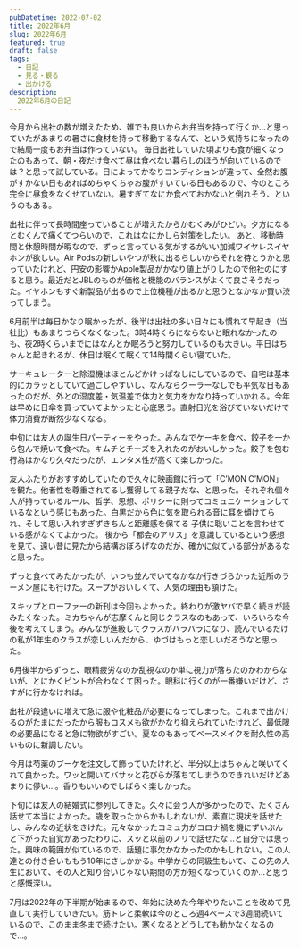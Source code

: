 ```yaml
---
pubDatetime: 2022-07-02
title: 2022年6月
slug: 2022年6月
featured: true
draft: false
tags:
  - 日記
  - 見る・観る
  - 出かける
description:
  2022年6月の日記
---
```


今月から出社の数が増えたため、雑でも良いからお弁当を持って行くか…と思っていたがあまりの暑さに食材を持って移動するなんて、という気持ちになったので結局一度もお弁当は作っていない。
毎日出社していた頃よりも食が細くなったのもあって、朝・夜だけ食べて昼は食べない暮らしのほうが向いているのでは？と思って試している。日によってかなりコンディションが違って、全然お腹がすかない日もあればめちゃくちゃお腹がすいている日もあるので、今のところ完全に昼食をなくせていない。暑すぎてなにか食べておかないと倒れそう、というのもある。

出社に伴って長時間座っていることが増えたからかむくみがひどい。夕方になるとむくんで痛くてつらいので、これはなにかしら対策をしたい。
あと、移動時間と休憩時間が暇なので、ずっと言っている気がするがいい加減ワイヤレスイヤホンが欲しい。Air Podsの新しいやつが秋に出るらしいからそれを待とうかと思っていたけれど、円安の影響かApple製品がかなり値上がりしたので他社のにすると思う。最近だとJBLのものが価格と機能のバランスがよくて良さそうだった。イヤホンもすぐ新製品が出るので上位機種が出るかと思うとなかなか買い渋ってしまう。

6月前半は毎日かなり眠かったが、後半は出社の多い日々にも慣れて早起き（当社比）もあまりつらくなくなった。3時4時くらにならないと眠れなかったのも、夜2時くらいまでにはなんとか眠ろうと努力しているのも大きい。平日はちゃんと起きれるが、休日は眠くて眠くて14時間くらい寝ていた。

サーキュレーターと除湿機はほとんどかけっぱなしにしているので、自宅は基本的にカラッとしていて過ごしやすいし、なんならクーラーなしでも平気な日もあったのだが、外との湿度差・気温差で体力と気力をかなり持っていかれる。今年は早めに日傘を買っていてよかったと心底思う。直射日光を浴びていないだけで体力消費が断然少なくなる。

中旬には友人の誕生日パーティーをやった。みんなでケーキを食べ、餃子を一から包んで焼いて食べた。キムチとチーズを入れたのがおいしかった。餃子を包む行為はかなり久々だったが、エンタメ性が高くて楽しかった。

友人ふたりがおすすめしていたので久々に映画館に行って「C’MON C’MON」を観た。他者性を尊重されてるし獲得してる親子だな、と思った。それぞれ個々人が持っているルール、哲学、思想、ポリシーに則ってコミュニケーションしているなという感じもあった。白黒だから色に気を取られる音に耳を傾けてられ、そして思い入れすぎずきちんと距離感を保てる 子供に聡いことを言わせている感がなくてよかった。
後から「都会のアリス」を意識しているという感想を見て、遠い昔に見たから結構おぼろげなのだが、確かに似ている部分があるなと思った。

ずっと食べてみたかったが、いつも並んでいてなかなか行きづらかった近所のラーメン屋にも行けた。スープがおいしくて、人気の理由も頷けた。

スキップとローファーの新刊は今回もよかった。終わりが激ヤバで早く続きが読みたくなった。ミカちゃんが志摩くんと同じクラスなのもあって、いろいろな今後を考えてしまう。みんなが進級してクラスがバラバラになり、読んでいるだけの私が1年生のクラスが恋しいんだから、ゆづはもっと恋しいだろうなと思った。

6月後半からずっと、眼精疲労なのか乱視なのか単に視力が落ちたのかわからないが、とにかくピントが合わなくて困った。眼科に行くのが一番嫌いだけど、さすがに行かなければ。

出社が段違いに増えて急に服や化粧品が必要になってしまった。これまで出かけるのがたまにだったから服もコスメも欲がかなり抑えられていたけれど、最低限の必要品になると急に物欲がすごい。夏なのもあってベースメイクを耐久性の高いものに新調したい。

今月は芍薬のブーケを注文して飾っていたけれど、半分以上はちゃんと咲いてくれて良かった。ワッと開いてバサッと花びらが落ちてしまうのできれいだけどあまりに儚い…。香りもいいのでしばらく楽しかった。

下旬には友人の結婚式に参列してきた。久々に会う人が多かったので、たくさん話せて本当によかった。歳を取ったからかもしれないが、素直に現状を話せたし、みんなの近状をきけた。元々なかったコミュ力がコロナ禍を機にずいぶんと下がった自覚があったわりに、スッと以前のノリで話せたな…と自分では思った。興味の範囲が似ているので、話題に事欠かなかったのかもしれない。この人達との付き合いももう10年にさしかかる。中学からの同級生もいて、この先の人生において、その人と知り合いじゃない期間の方が短くなっていくのか…と思うと感慨深い。

7月は2022年の下半期が始まるので、年始に決めた今年やりたいことを改めて見直して実行していきたい。筋トレと柔軟は今のところ週4ペースで3週間続いているので、このまま冬まで続けたい。寒くなるとどうしても動かなくなるので…。